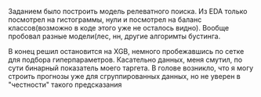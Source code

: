 Заданием было построить модель релеватного поиска. Из EDA только посмотрел на гистограммы, нули и посмотрел на баланс классов(возможно в коде этого уже не осталось видно). Вообще пробовал разные модели(лес, нн, другие алгоримты бустинга.

В конец решил остановится на XGB, немного пробежавшись по сетке для подбора гиперпараметров. Касательно данных, меня смутил, по сути бинарный показатель моего таргета. В голове возникло, что я могу строить прогнозы уже для сгруппированных данных, но не уверен в "честности" такого предсказания
